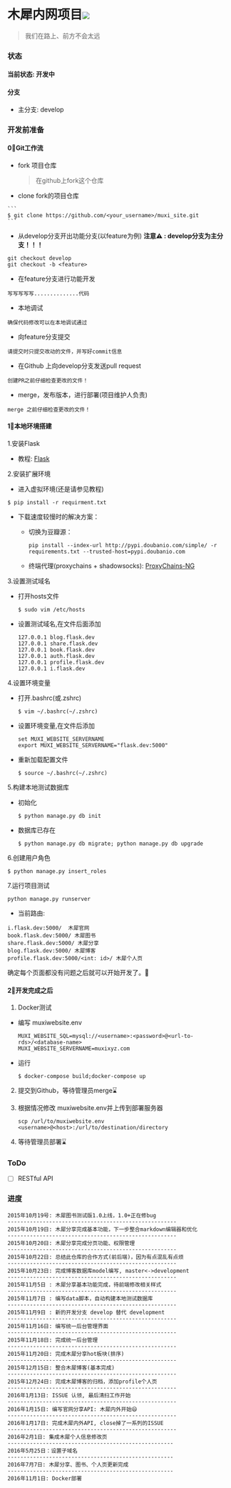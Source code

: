 # 木犀内网项目<img src="http://muxistudio.com/static/images/favicon/favicon-32x32.png"> 

> 我们在路上、前方不会太远


### 状态
#### 当前状态: 开发中
#### 分支

* 主分支: develop

### 开发前准备


#### 0⃣️Git工作流

  * fork 项目仓库

    > 在github上fork这个仓库

  *  clone fork的项目仓库
    
    ```
    $ git clone https://github.com/<your_username>/muxi_site.git
    ```

  * 从develop分支开出功能分支(以feature为例)
  **注意⚠️  : develop分支为主分支！！！**
  
  ```
  git checkout develop
  git checkout -b <feature>
  ```
  
  * 在feature分支进行功能开发
  
  ```
  写写写写写..............代码
  ```
  * 本地调试
  
  ```
  确保代码修改可以在本地调试通过
  ```
  
  * 向feature分支提交

  ```
  请提交时只提交改动的文件，并写好commit信息
  ```
  * 在Github 上向develop分支发送pull request
 
  ```
  创建PR之前仔细检查更改的文件！
  ```
  
  * merge，发布版本，进行部署(项目维护人负责)
  
  ```
  merge 之前仔细检查更改的文件！
  ```

#### 1⃣️本地环境搭建
1.安装Flask

* 教程: [Flask](http://docs.jinkan.org/docs/flask/installation.html#installation)

2.安装扩展环境

  * 进入虚拟环境(还是请参见教程)

  ```
  $ pip install -r requirment.txt
  ```

  * 下载速度较慢时的解决方案：

    * 切换为豆瓣源：
   
       ```
       pip install --index-url http://pypi.doubanio.com/simple/ -r requirements.txt --trusted-host=pypi.doubanio.com
       ```
    * 终端代理(proxychains + shadowsocks):
    [ProxyChains-NG](https://github.com/rofl0r/proxychains-ng)

3.设置测试域名

* 打开hosts文件

   ```
   $ sudo vim /etc/hosts
   ```

* 设置测试域名,在文件后面添加
    
    ```
    127.0.0.1 blog.flask.dev
    127.0.0.1 share.flask.dev
    127.0.0.1 book.flask.dev
    127.0.0.1 auth.flask.dev
    127.0.0.1 profile.flask.dev
    127.0.0.1 i.flask.dev
    ```
    
4.设置环境变量

  * 打开.bashrc(或.zshrc)

    ```
    $ vim ~/.bashrc(~/.zshrc)
    ```
  * 设置环境变量,在文件后添加

    ```
    set MUXI_WEBSITE_SERVERNAME
    export MUXI_WEBSITE_SERVERNAME="flask.dev:5000"
    ```
  * 重新加载配置文件

    ```
    $ source ~/.bashrc(~/.zshrc) 
    ```
  
5.构建本地测试数据库
   
  * 初始化
   
    ```
    $ python manage.py db init
    ```

  * 数据库已存在

    ``` 
    $ python manage.py db migrate; python manage.py db upgrade
    ```

6.创建用户角色
  
  ```
  $ python manage.py insert_roles
  ```

7.运行项目测试

  ```
  python manage.py runserver
  ```
  * 当前路由:
  
  ```
  i.flask.dev:5000/  木犀官网
  book.flask.dev:5000/ 木犀图书
  share.flask.dev:5000/ 木犀分享
  blog.flask.dev:5000/ 木犀博客
  profile.flask.dev:5000/<int: id>/ 木犀个人页
  ```
  确定每个页面都没有问题之后就可以开始开发了。🐳

#### 2⃣️开发完成之后


1. Docker测试
   
  * 编写 muxiwebsite.env
  
    ```
    MUXI_WEBSITE_SQL=mysql://<username>:<password>@<url-to-rds>/<database-name>
    MUXI_WEBSITE_SERVERNAME=muxixyz.com
    ```

  * 运行
  
    ```
    $ docker-compose build;docker-compose up
    ```

2. 提交到Github，等待管理员merge⌛️

3. 根据情况修改 muxiwebsite.env并上传到部署服务器

   ```
   scp /url/to/muxiwebsite.env <username>@<host>:/url/to/destination/directory
   ```
4. 等待管理员部署⌛️

### ToDo

- [ ] RESTful API

### 进度

    2015年10月19号: 木犀图书测试版1.0上线，1.0+正在修bug
    -----------------------------------------------------
    2015年10月19日: 木犀分享完成基本功能，下一步整合markdown编辑器和优化
    -----------------------------------------------------
    2015年10月20日: 木犀分享完成分页功能、权限管理
    -----------------------------------------------------
    2015年10月22日: 总结此仓库的合作方式(前后端)，因为有点混乱有点烦
    -----------------------------------------------------
    2015年10月23日: 完成博客数据库model编写, master<->development
    -----------------------------------------------------
	2015年11月5日 : 木犀分享基本功能完成，待前端修改相关样式
    -----------------------------------------------------
	2015年11月7日 : 编写data脚本，自动构建本地测试数据库
    -----------------------------------------------------
	2015年11月9日 : 新的开发分支 develop 替代 development
    -----------------------------------------------------
	2015年11月16日: 编写统一后台管理界面
    -----------------------------------------------------
	2015年11月18日: 完成统一后台管理
    -----------------------------------------------------
	2015年11月20日: 完成木犀分享hot板块(排序)
    -----------------------------------------------------
    2015年12月15日: 整合木犀博客(基本完成)
    -----------------------------------------------------
    2015年12月24日: 完成木犀博客的归档，添加profile个人页
    -----------------------------------------------------
    2016年1月13日: ISSUE 认领, 最后清扫工作开始
    -----------------------------------------------------
    2016年1月15日: 编写官网分享API: 木犀内外开始😄
    -----------------------------------------------------
    2016年1月17日: 完成木犀内外API, close掉了一系列的ISSUE
    -----------------------------------------------------
    2016年2月1日: 集成木犀个人信息修改页
    ----------------------------------------------------
    2016年5月25日：设置子域名
    ----------------------------------------------------
    2016年7月7日: 木犀分享、图书、个人页更新完成
    ----------------------------------------------------
    2016年11月1日: Docker部署
